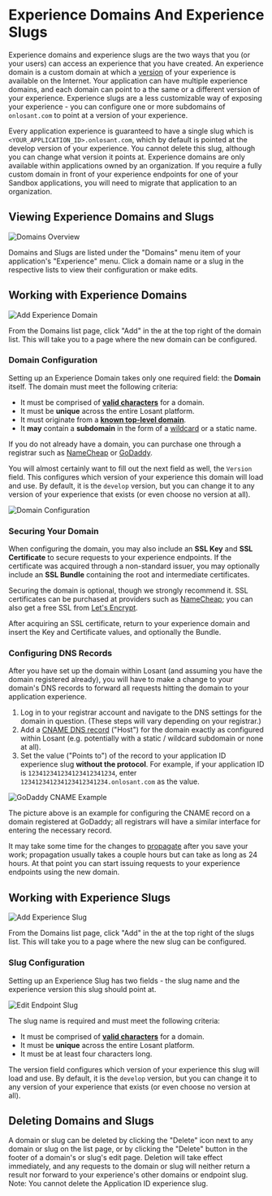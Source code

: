 # Experience Domains And Experience Slugs

Experience domains and experience slugs are the two ways that you (or your users) can access an experience that you have created. An experience domain is a custom domain at which a [version](/experiences/versions/) of your experience is available on the Internet. Your application can have multiple experience domains, and each domain can point to a the same or a different version of your experience. Experience slugs are a less customizable way of exposing your experience - you can configure one or more subdomains of `onlosant.com` to point at a version of your experience.

Every application experience is guaranteed to have a single slug which is `<YOUR_APPLICATION_ID>.onlosant.com`, which by default is pointed at the develop version of your experience. You cannot delete this slug, although you can change what version it points at. Experience domains are only available within applications owned by an organization. If you require a fully custom domain in front of your experience endpoints for one of your Sandbox applications, you will need to migrate that application to an organization.

## Viewing Experience Domains and Slugs

![Domains Overview](/images/experiences/domains-overview.png "Domains Overview")

Domains and Slugs are listed under the "Domains" menu item of your application's "Experience" menu. Click a domain name or a slug in the respective lists to view their configuration or make edits.

## Working with Experience Domains

![Add Experience Domain](/images/experiences/domains-add.png "Add Experience Domain")

From the Domains list page, click "Add" in the at the top right of the domain list. This will take you to a page where the new domain can be configured.

### Domain Configuration

Setting up an Experience Domain takes only one required field: the **Domain** itself. The domain must meet the following criteria:

- It must be comprised of **[valid characters](https://en.wikipedia.org/wiki/Domain_name#Domain_name_syntax)** for a domain.
- It must be **unique** across the entire Losant platform.
- It must originate from a **[known top-level domain](https://en.wikipedia.org/wiki/List_of_Internet_top-level_domains)**.
- It **may** contain a **subdomain** in the form of a [wildcard](https://en.wikipedia.org/wiki/Wildcard_DNS_record) or a static name.

If you do not already have a domain, you can purchase one through a registrar such as [NameCheap](https://www.namecheap.com/domains/domain-name-search.aspx) or [GoDaddy](https://www.godaddy.com/domains/domain-name-search).

You will almost certainly want to fill out the next field as well, the `Version` field. This configures which version of your experience this domain will load and use. By default, it is the `develop` version, but you can change it to any version of your experience that exists (or even choose no version at all).

![Domain Configuration](/images/experiences/domains-configuration.png "Domain Configuration")

### Securing Your Domain

When configuring the domain, you may also include an **SSL Key** and **SSL Certificate** to secure requests to your experience endpoints. If the certificate was acquired through a non-standard issuer, you may optionally include an **SSL Bundle** containing the root and intermediate certificates.

Securing the domain is optional, though we strongly recommend it. SSL certificates can be purchased at providers such as [NameCheap](https://www.namecheap.com/security/ssl-certificates.aspx); you can also get a free SSL from [Let's Encrypt](https://letsencrypt.org/getting-started/).

After acquiring an SSL certificate, return to your experience domain and insert the Key and Certificate values, and optionally the Bundle.

### Configuring DNS Records

After you have set up the domain within Losant (and assuming you have the domain registered already), you will have to make a change to your domain's DNS records to forward all requests hitting the domain to your application experience.

1. Log in to your registrar account and navigate to the DNS settings for the domain in question. (These steps will vary depending on your registrar.)
2. Add a [CNAME DNS record](https://en.wikipedia.org/wiki/CNAME_record) ("Host") for the domain exactly as configured within Losant (e.g. potentially with a static / wildcard subdomain or none at all).
3. Set the value ("Points to") of the record to your application ID experience slug **without the protocol**. For example, if your application ID is `123412341234123412341234`, enter `123412341234123412341234.onlosant.com` as the value.

![GoDaddy CNAME Example](/images/experiences/domains-godaddy-dns-example.png "GoDaddy CNAME Example")

The picture above is an example for configuring the CNAME record on a domain registered at GoDaddy; all registrars will have a similar interface for entering the necessary record.

It may take some time for the changes to [propagate](https://www.namecheap.com/support/knowledgebase/article.aspx/9622/10/dns-propagation--explained) after you save your work; propagation usually takes a couple hours but can take as long as 24 hours. At that point you can start issuing requests to your experience endpoints using the new domain.

## Working with Experience Slugs

![Add Experience Slug](/images/experiences/slugs-add.png "Add Experience Slug")

From the Domains list page, click "Add" in the at the top right of the slugs list. This will take you to a page where the new slug can be configured.

### Slug Configuration

Setting up an Experience Slug has two fields - the slug name and the experience version this slug should point at.

![Edit Endpoint Slug](/images/experiences/domains-edit-endpoint-slug.png "Edit Endpoint Slug")

The slug name is required and must meet the following criteria:

- It must be comprised of **[valid characters](https://en.wikipedia.org/wiki/Domain_name#Domain_name_syntax)** for a domain.
- It must be **unique** across the entire Losant platform.
- It must be at least four characters long.

The version field configures which version of your experience this slug will load and use. By default, it is the `develop` version, but you can change it to any version of your experience that exists (or even choose no version at all).

## Deleting Domains and Slugs

A domain or slug can be deleted by clicking the "Delete" icon next to any domain or slug on the list page, or by clicking the "Delete" button in the footer of a domain's or slug's edit page. Deletion will take effect immediately, and any requests to the domain or slug will neither return a result nor forward to your experience's other domains or endpoint slug. Note: You cannot delete the Application ID experience slug.

